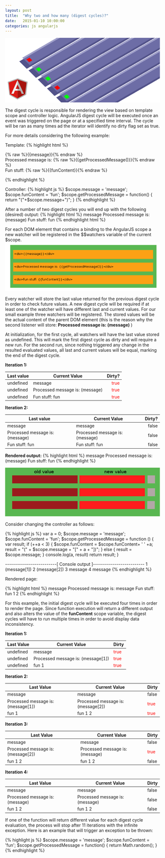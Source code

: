 ```yaml
---
layout: post
title:  "Why two and how many (digest cycles)?"
date:   2015-01-10 10:00:00
categories: js angularjs
---
```


![Post image](resources/images/mintwo/top.png)

The digest cycle is responsible for rendering the view based on template scope and controller logic. AngularJS digest 
cycle will be executed once an event was triggered on the page or at a specified time interval. The cycle will be ran
as many times ad the iterator will identify no dirty flag set as true. 

For more details considering the following example:

Template:
{% highlight html %}

<div>{% raw %}{{message}}{% endraw %}</div>
<div>Processed message is: {% raw %}{{getProcessedMessage()}}{% endraw %}</div>
<div>Fun stuff: {% raw %}{{funContent}}{% endraw %}</div>

{% endhighlight %}

Controller:
{% highlight js %}
 $scope.message = 'message';
$scope.funContent = 'fun';
$scope.getProcessedMessage = function() {
  return "("+$scope.message+")";
}
{% endhighlight %}

After a number of two digest cycles you will end up with the following (desired) output:
{% highlight html %}
message
Processed message is: (message)
Fun stuff: fun
{% endhighlight html %}


For each DOM element that contains a binding to the AngularJS scope a new watcher will be
registered in the $$watchers variable of the current $scope.
![Adding watcher](resources/images/mintwo/register_watcher.gif)

Every watcher will store the last value returned for the previous digest cycle in order to check future values. A new 
digest cycle will be required if at least one of the watcher will have different last and current values. For our small 
example three watchers will be registered. The stored values will be the actual content of the parent DOM element (this
is the reason why the second listener will store: **Processed message is: (message)** )

At initialization, for the first cycle, all watchers will have the last value stored as undefined. This will mark the
first digest cycle as dirty and will require a new run. For the second run, since nothing triggered any change in the
resulted evaluated values, all last and current values will be equal, marking the end of the digest cycle.

**Iteration 1:**

| Last value    | Current Value                   |  Dirty?  |
| ------------- | ------------------------------- | -------: |
| undefined     | message                         | <span style="color: red">true<span>      |
| undefined     | Processed message is: (message) | <span style="color: red">true<span>      |
| undefined     | Fun stuff: fun                  | <span style="color: red">true<span>      |

**Iteration 2:**

| Last value                      | Current Value                   |  Dirty?  |
| ------------------------------- | ------------------------------- | -------: |
| message                         | message                         | false    |
| Processed message is: (message) | Processed message is: (message) | false    |
| Fun stuff: fun                  | Fun stuff: fun                  | false    |


**Rendered output:** 
{% highlight html %}
message
Processed message is: (message)
Fun stuff: fun
{% endhighlight %}

![Adding watcher](resources/images/mintwo/iterations.gif)

Consider changing the controller as follows:

{% highlight js %}
var a = 0;
$scope.message = 'message';
$scope.funContent = 'fun';
$scope.getProcessedMessage = function () {
    var result;
    if (++a < 3) {
        $scope.funContent = $scope.funContent+ ' ' +a;
        result = "(" + $scope.message + "[" + a + "])";
    } else {
        result = $scope.message;
    }
    console.log(a, result)
    return result;
}

--------------------------[ Console output ]--------------------------
1 (message[1])
2 (message[2])
3 message
4 message
{% endhighlight %}


Rendered page:

{% highlight html %}
message
Processed message is: message
Fun stuff: fun 1 2 
{% endhighlight %}

For this example, the initial digest cycle will be executed four times in order to render the page.  Since function 
execution will return a different output and also alters the value of the **funContent** scope variable, 
the digest cycles will have to run multiple times in order to avoid display data inconsistency.

**Iteration 1:**

| Last Value | Current Value | Dirty | 
| ---------- | ------------- | ----- | 
| undefined | message | <span style="color: red">true<span> | 
| undefined | Processed message is: (message[1]) | <span style="color: red">true<span> |
| undefined | fun 1 | <span style="color: red">true<span> |

**Iteration 2:**

| Last Value | Current Value | Dirty | 
| ---------- | ------------- | ----- | 
| message | message | false | 
| Processed message is: (message[1]) | Processed message is: (message[2]) | <span style="color: red">true<span> |
| fun 1 | fun 1 2 | <span style="color: red">true<span> |

**Iteration 3:**

| Last Value | Current Value | Dirty | 
| ---------- | ------------- | ----- | 
| message | message | false | 
| Processed message is: (message[2]) | Processed message is: (message) | <span style="color: red">true<span> |
| fun 1 2 | fun 1 2 | false |

**Iteration 4:**

| Last Value | Current Value | Dirty | 
| ---------- | ------------- | ----- | 
| message | message | false | 
| Processed message is: (message) | Processed message is: (message) | false |
| fun 1 2 | fun 1 2 | false |

If one of the function will return different value for each digest cycle evaluation, the process will stop after 11 
iterations with the infinite exception. Here is an example that will trigger an exception to be thrown:

{% highlight js %}
 $scope.message = 'message';
$scope.funContent = 'fun';
$scope.getProcessedMessage = function() {
  return Math.random();
}
{% endhighlight %}

